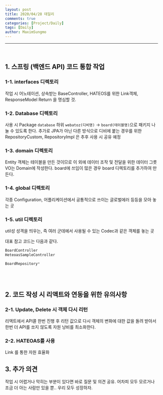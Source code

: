 ```yaml
---
layout: post
title: 2020/04/28 데일리
comments: true
categories: [Project/Daily]
tags: [Daily]
author: MaximSungmo
---
```


---

<br />
 
## 1. 스프링 (백엔드 API) 코드 통합 작업


### 1-1. interfaces 디렉토리
 
작업 시 어노테이션, 상속받는 BaseController, HATEOS를 위한 Link객체, ResponseModel Return 을 명심할 것.


### 1-2. Database 디렉토리

사용 시 Package `database` 하위 `webatoz(디비명)` -> `board(테이블명)`으로 패키지 나눌 수 있도록 한다. 추가로 JPA가 아닌 다른 방식으로 디비에 붙는 경우를 위한 RepositoryCustom, RepositoryImpl 은 추후 사용 시 공유 예정
 


### 1-3. domain 디렉토리

Entity 객체는 테이블을 만든 것이므로 이 외에 데이터 조작 및 전달을 위한 데이터 그릇VO는 Domain에 작성한다. board에 쓰임이 많은 경우 board 디렉토리를 추가하여 만든다.


### 1-4. global 디렉토리

각종 Configuration, 어플리케이션에서 공통적으로 쓰이는 글로벌에러 등등을 모아 놓는 곳
 
 
### 1-5. util 디렉토리
 
util성 성격을 띄우는, 즉 여러 군데에서 사용될 수 있는 Codec과 같은 객체를 놓는 곳
 
 대표 참고 코드는 다음과 같다.
 ```java
BoardController
HeteoasSampleController

BoardRepository*
```

<br /><br />

## 2. 코드 작성 시 리액트와 연동을 위한 유의사항


### 2-1. Update, Delete 시 객체 다시 리턴

리액트에서 API콜 한번 진행 후 리턴 값으로 다시 객체의 변화에 대한 값을 돌려 받아서 한번 더 API를 쏘지 않도록 자원 낭비를 최소화한다.


### 2-2. HATEOAS를 사용

Link 를 통한 자원 효율화
 

## 3. 추가 의견

작업 시 어렵거나 막히는 부분이 있다면 바로 질문 및 의견 공유.
어차피 모두 모르거나 조금 더 아는 사람만 있을 뿐.. 우리 모두 성장하자.

